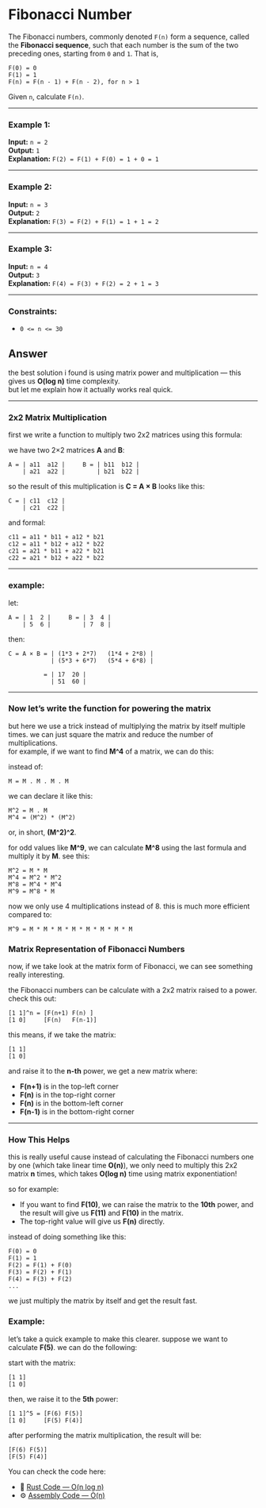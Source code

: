 # Fibonacci Number

The Fibonacci numbers, commonly denoted `F(n)` form a sequence, called the **Fibonacci sequence**, such that each number is the sum of the two preceding ones, starting from `0` and `1`. That is,

```
F(0) = 0  
F(1) = 1  
F(n) = F(n - 1) + F(n - 2), for n > 1  
```

Given `n`, calculate `F(n)`.

---

### Example 1:
**Input:** `n = 2`  
**Output:** `1`  
**Explanation:** `F(2) = F(1) + F(0) = 1 + 0 = 1`

---

### Example 2:
**Input:** `n = 3`  
**Output:** `2`  
**Explanation:** `F(3) = F(2) + F(1) = 1 + 1 = 2`

---

### Example 3:
**Input:** `n = 4`  
**Output:** `3`  
**Explanation:** `F(4) = F(3) + F(2) = 2 + 1 = 3`

---

### Constraints:
- `0 <= n <= 30`




## Answer
the best solution i found is using matrix power and multiplication — this gives us **O(log n)** time complexity.  
but let me explain how it actually works real quick.

---

### 2x2 Matrix Multiplication
first we write a function to multiply two 2x2 matrices using this formula:

we have two 2×2 matrices **A** and **B**:

```
A = | a11  a12 |     B = | b11  b12 |
    | a21  a22 |         | b21  b22 |
```

so the result of this multiplication is **C = A × B** looks like this:

```
C = | c11  c12 |
    | c21  c22 |
```

and formal:

```
c11 = a11 * b11 + a12 * b21  
c12 = a11 * b12 + a12 * b22  
c21 = a21 * b11 + a22 * b21  
c22 = a21 * b12 + a22 * b22  
```

---

### example:

let:

```
A = | 1  2 |     B = | 3  4 |
    | 5  6 |         | 7  8 |
```

then:

```
C = A × B = | (1*3 + 2*7)   (1*4 + 2*8) |  
            | (5*3 + 6*7)   (5*4 + 6*8) |

          = | 17  20 |
            | 51  60 |
```

---

### Now let’s write the function for powering the matrix

but here we use a trick instead of multiplying the matrix by itself multiple times. we can just square the matrix and reduce the number of multiplications.  
for example, if we want to find **M^4** of a matrix, we can do this:

instead of:

```
M = M . M . M . M
```

we can declare it like this:

```
M^2 = M . M
M^4 = (M^2) * (M^2)
```

or, in short, **(M^2)^2**.

for odd values like **M^9**, we can calculate **M^8** using the last formula and multiply it by **M**. see this:

```
M^2 = M * M
M^4 = M^2 * M^2
M^8 = M^4 * M^4 
M^9 = M^8 * M
```

now we only use 4 multiplications instead of 8. this is much more efficient compared to:

```
M^9 = M * M * M * M * M * M * M * M
```

### Matrix Representation of Fibonacci Numbers
now, if we take look at the matrix form of Fibonacci, we can see something really interesting.

the Fibonacci numbers can be calculate with a 2x2 matrix raised to a power. check this out:

```
[1 1]^n = [F(n+1) F(n) ]
[1 0]     [F(n)   F(n-1)]
```

this means, if we take the matrix:

```
[1 1]
[1 0]
```

and raise it to the **n-th** power, we get a new matrix where:

- **F(n+1)** is in the top-left corner
- **F(n)** is in the top-right corner
- **F(n)** is in the bottom-left corner
- **F(n-1)** is in the bottom-right corner

---

### How This Helps

this is really useful cause instead of calculating the Fibonacci numbers one by one (which take linear time **O(n)**), we only need to multiply this 2x2 matrix **n** times, which takes **O(log n)** time using matrix exponentiation!

so for example:

- If you want to find **F(10)**, we can raise the matrix to the **10th** power, and the result will give us **F(11)** and **F(10)** in the matrix.
- The top-right value will give us **F(n)** directly.

instead of doing something like this:

```
F(0) = 0
F(1) = 1
F(2) = F(1) + F(0)
F(3) = F(2) + F(1)
F(4) = F(3) + F(2)
... 
```

we just multiply the matrix by itself and get the result fast.


### Example:

let’s take a quick example to make this clearer. suppose we want to calculate **F(5)**. we can do the following:

start with the matrix:

```
[1 1]
[1 0]
```

then, we raise it to the **5th** power:

```
[1 1]^5 = [F(6) F(5)]
[1 0]     [F(5) F(4)]
```

after performing the matrix multiplication, the result will be:

```
[F(6) F(5)]
[F(5) F(4)]
```

You can check the code here:  
- 🦀 [Rust Code — O(n log n)](./rust/src/lib.rs)  
- ⚙️ [Assembly Code — O(n)](./assembly/fibonacci.asm)
